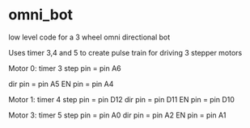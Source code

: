 # omni_bot
low level code for a 3 wheel omni directional bot

Uses timer 3,4 and 5 to create pulse train for driving 3 stepper motors

Motor 0:
timer 3
step pin = pin A6

dir pin = pin A5
EN pin = pin A4

Motor 1:
timer 4
step pin = pin D12
dir pin = pin D11
EN pin = pin D10

Motor 3:
timer 5
step pin = pin A0
dir pin = pin A2
EN pin = pin A1
